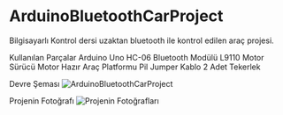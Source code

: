 # ArduinoBluetoothCarProject
Bilgisayarlı Kontrol dersi uzaktan bluetooth ile kontrol edilen araç projesi.

Kullanılan Parçalar
Arduino Uno
HC-06 Bluetooth Modülü
L9110 Motor Sürücü
Motor
Hazır Araç Platformu
Pil
Jumper Kablo
2 Adet Tekerlek

Devre Şeması
![ArduinoBluetoothCarProject](https://github.com/EnesYalcinkaya/ArduinoBluetoothCarProject/assets/115709122/053f03a6-7298-41e0-be63-4829093c2c08)

Projenin Fotoğrafı
![Projenin Fotoğrafları](https://github.com/EnesYalcinkaya/ArduinoBluetoothCarProject/assets/115709122/f7754d9d-cebe-421b-94c0-b1ce467f9889)
